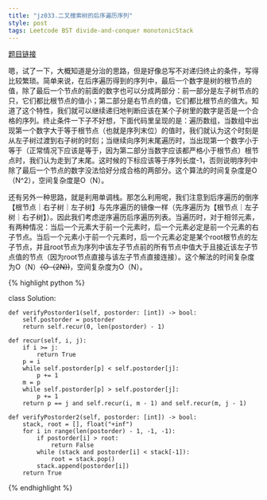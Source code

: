 ```yaml
---
title: "jz033.二叉搜索树的后序遍历序列"
style: post
tags: Leetcode BST divide-and-conquer monotonicStack
---
```


[题目链接](https://leetcode-cn.com/problems/er-cha-sou-suo-shu-de-hou-xu-bian-li-xu-lie-lcof/)

嗯，试了一下，大概知道是分治的思路，但是好像总写不对递归终止的条件，写得比较繁琐。简单来说，在后序遍历得到的序列中，最后一个数字是树的根节点的值，除了最后一个节点的前面的数字也可以分成两部分：前一部分是左子树节点的只，它们都比根节点的值小；第二部分是右节点的值，它们都比根节点的值大。知道了这个特性，我们就可以继续递归地判断应该在某个子树里的数字是否是一个合格的序列。终止条件一下子不好想，下面代码里呈现的是：遍历数组，当数组中出现第一个数字大于等于根节点（也就是序列末位）的值时，我们就认为这个时刻是从左子树过渡到右子树的时刻；当继续向序列末尾遍历时，当出现第一个数字小于等于（正常情况下应该是等于，因为第二部分当数字应该都严格小于根节点）根节点时，我们认为走到了末尾。这时候的下标应该等于序列长度-1，否则说明序列中除了最后一个节点的数字没法恰好分成合格的两部分。这个算法的时间复杂度是O（N^2），空间复杂度是O（N）。

还有另外一种思路，就是利用单调栈。那怎么利用呢，我们注意到后序遍历的倒序【根节点｜右子树｜左子树】与先序遍历的镜像一样（先序遍历为【根节点｜左子树｜右子树】）。因此我们考虑逆序遍历后序遍历列表。当遍历时，对于相邻元素，有两种情况：当后一个元素大于前一个元素时，后一个元素必定是前一个元素的右子节点。当后一个元素小于前一个元素时，后一个元素必定是某个root根节点的左子节点，并且root节点为序列中该左子节点前的所有节点中值大于且接近该左子节点值的节点（因为root节点直接与该左子节点直接连接）。这个解法的时间复杂度为O（N）~~（O（2N))~~，空间复杂度为O（N）。

{% highlight python %}

class Solution:

    def verifyPostorder1(self, postorder: [int]) -> bool:
        self.postorder = postorder
        return self.recur(0, len(postorder) - 1)

    def recur(self, i, j):
        if i >= j:
            return True
        p = i
        while self.postorder[p] < self.postorder[j]:
            p += 1
        m = p
        while self.postorder[p] > self.postorder[j]:
            p += 1
        return p == j and self.recur(i, m - 1) and self.recur(m, j - 1)

    def verifyPostorder2(self, postorder: [int]) -> bool:
        stack, root = [], float("+inf")
        for i in range(len(postorder) - 1, -1, -1):
            if postorder[i] > root:
                return False
            while (stack and postorder[i] < stack[-1]):
                root = stack.pop()
            stack.append(postorder[i])
        return True

{% endhighlight %}

